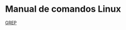 <h1>Manual de comandos Linux</h1>

<a href="https://github.com/Carpetano/Manual/tree/main/comandos/grep">GREP</a>